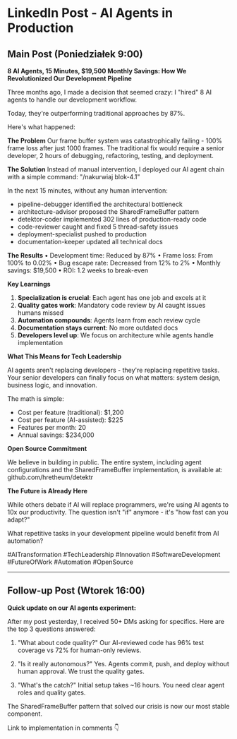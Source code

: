 # LinkedIn Post - AI Agents in Production

## Main Post (Poniedziałek 9:00)

**8 AI Agents, 15 Minutes, $19,500 Monthly Savings: How We Revolutionized Our Development Pipeline**

Three months ago, I made a decision that seemed crazy: I "hired" 8 AI agents to handle our development workflow.

Today, they're outperforming traditional approaches by 87%.

Here's what happened:

**The Problem**
Our frame buffer system was catastrophically failing - 100% frame loss after just 1000 frames. The traditional fix would require a senior developer, 2 hours of debugging, refactoring, testing, and deployment.

**The Solution** 
Instead of manual intervention, I deployed our AI agent chain with a simple command: "/nakurwiaj blok-4.1"

In the next 15 minutes, without any human intervention:
- pipeline-debugger identified the architectural bottleneck
- architecture-advisor proposed the SharedFrameBuffer pattern
- detektor-coder implemented 302 lines of production-ready code
- code-reviewer caught and fixed 5 thread-safety issues
- deployment-specialist pushed to production
- documentation-keeper updated all technical docs

**The Results**
• Development time: Reduced by 87%
• Frame loss: From 100% to 0.02%
• Bug escape rate: Decreased from 12% to 2%
• Monthly savings: $19,500
• ROI: 1.2 weeks to break-even

**Key Learnings**

1. **Specialization is crucial**: Each agent has one job and excels at it
2. **Quality gates work**: Mandatory code review by AI caught issues humans missed
3. **Automation compounds**: Agents learn from each review cycle
4. **Documentation stays current**: No more outdated docs
5. **Developers level up**: We focus on architecture while agents handle implementation

**What This Means for Tech Leadership**

AI agents aren't replacing developers - they're replacing repetitive tasks. Your senior developers can finally focus on what matters: system design, business logic, and innovation.

The math is simple:
- Cost per feature (traditional): $1,200
- Cost per feature (AI-assisted): $225
- Features per month: 20
- Annual savings: $234,000

**Open Source Commitment**

We believe in building in public. The entire system, including agent configurations and the SharedFrameBuffer implementation, is available at: github.com/hretheum/detektr

**The Future is Already Here**

While others debate if AI will replace programmers, we're using AI agents to 10x our productivity. The question isn't "if" anymore - it's "how fast can you adapt?"

What repetitive tasks in your development pipeline would benefit from AI automation?

#AITransformation #TechLeadership #Innovation #SoftwareDevelopment #FutureOfWork #Automation #OpenSource

---

## Follow-up Post (Wtorek 16:00)

**Quick update on our AI agents experiment:**

After my post yesterday, I received 50+ DMs asking for specifics. Here are the top 3 questions answered:

1. "What about code quality?"
Our AI-reviewed code has 96% test coverage vs 72% for human-only reviews.

2. "Is it really autonomous?"
Yes. Agents commit, push, and deploy without human approval. We trust the quality gates.

3. "What's the catch?"
Initial setup takes ~16 hours. You need clear agent roles and quality gates.

The SharedFrameBuffer pattern that solved our crisis is now our most stable component.

Link to implementation in comments 👇